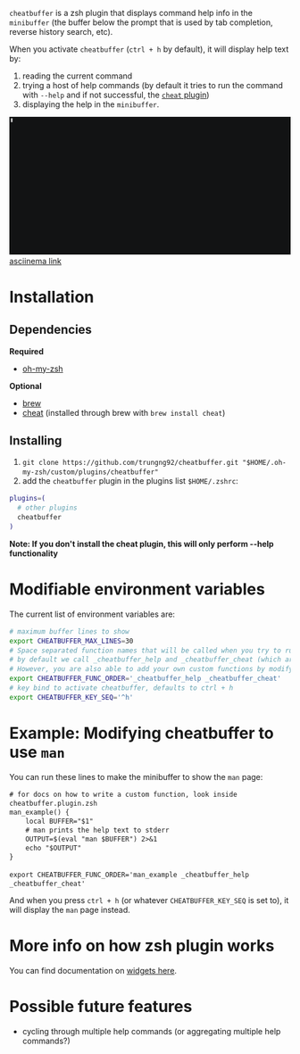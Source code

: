 `cheatbuffer` is a zsh plugin that displays command help info in the `minibuffer` (the buffer below the prompt that is used by tab completion, reverse history search, etc).

When you activate `cheatbuffer` (`ctrl + h` by default), it will display help text by:

1. reading the current command
1. trying a host of help commands (by default it tries to run the command with `--help` and if not successful, the [`cheat` plugin](https://github.com/chrisallenlane/cheat))
1. displaying the help in the `minibuffer`.

![cheatbuffer demo](cheatbuffer-demo.gif)
[asciinema link](https://asciinema.org/a/qNF7bKdwHtoFmhiu3X6OYbR37)

# Installation

## Dependencies

**Required**
- [oh-my-zsh](http://ohmyz.sh/)

**Optional**
- [brew](https://brew.sh/)
- [cheat](https://github.com/chrisallenlane/cheat) (installed through brew with `brew install cheat`)

## Installing

1. `git clone https://github.com/trungng92/cheatbuffer.git "$HOME/.oh-my-zsh/custom/plugins/cheatbuffer"`
1. add the `cheatbuffer` plugin in the plugins list `$HOME/.zshrc`:

```bash
plugins=(
  # other plugins
  cheatbuffer
)
```

**Note: If you don't install the cheat plugin, this will only perform --help functionality**

# Modifiable environment variables

The current list of environment variables are:

```bash
# maximum buffer lines to show
export CHEATBUFFER_MAX_LINES=30
# Space separated function names that will be called when you try to run cheatbuffer
# by default we call _cheatbuffer_help and _cheatbuffer_cheat (which are defined in the cheatbuffer plugin).
# However, you are also able to add your own custom functions by modifying this variable
export CHEATBUFFER_FUNC_ORDER='_cheatbuffer_help _cheatbuffer_cheat'
# key bind to activate cheatbuffer, defaults to ctrl + h
export CHEATBUFFER_KEY_SEQ='^h'
```

# Example: Modifying cheatbuffer to use `man`

You can run these lines to make the minibuffer to show the `man` page:

```
# for docs on how to write a custom function, look inside cheatbuffer.plugin.zsh
man_example() {
    local BUFFER="$1"
    # man prints the help text to stderr
    OUTPUT=$(eval "man $BUFFER") 2>&1
    echo "$OUTPUT"
}

export CHEATBUFFER_FUNC_ORDER='man_example _cheatbuffer_help _cheatbuffer_cheat'
```

And when you press `ctrl + h` (or whatever `CHEATBUFFER_KEY_SEQ` is set to), it will display the `man` page instead.

# More info on how zsh plugin works

You can find documentation on [widgets here](http://zsh.sourceforge.net/Doc/Release/Zsh-Line-Editor.html#Zle-Widgets).

# Possible future features

- cycling through multiple help commands (or aggregating multiple help commands?)
